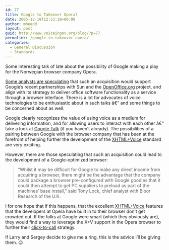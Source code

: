 ```yaml
---
id: 77
title: Google to Takeover Opera?
date: 2005-12-18T12:53:18+00:00
author: mheadd
layout: post
guid: http://www.voiceingov.org/blog/?p=77
permalink: /google-to-takeover-opera/
categories:
  - General Discussion
  - Standards
---
```

Some interesting talk of late about the possibility of Google making a play for the Norwegian browser company Opera.

[Some analysts are speculating](http://www.pcworld.com/resource/article/0,aid,123948,pg,1,RSS,RSS,00.asp) that such an acquisition would support Google&#8217;s recent partnerships with Sun and the [OpenOffice.org](http://www.openoffice.org/) project, and align with its strategy to deliver office software functionality as a service through a browser interface. There is a lot for advocates of voice technologies to be enthusiastic about in such talks â€“ and some things to be concerned about as well. 

Google clearly recognizes the value of using voice as a medium for delivering information, and for allowing users to interact with each other â€“ take a look at [Google Talk](http://www.google.com/talk/) (if you haven&#8217;t already). The possibilities of a pairing between Google with the browser company that has been at the forefront of helping further the development of the [XHTML+Voice](http://www.voiceingov.org/blog/?page_id=13) standard are very exciting.

However, there are those speculating that such an acquisition could lead to the development of a Google-optimized browser:

> &#8220;Whilst it may be difficult for Google to make any direct income from acquiring a browser, there might be the advantage that the company could package a browser pre-configured with Google goodies that it could then attempt to get PC suppliers to preload as part of the machines&#8217; base install,&#8221; said Tony Lock, chief analyst with Bloor Research of the U.K.

I for one hope that if this happens, that the excellent [XHTML+Voice](http://www.voiceingov.org/blog/?page_id=13) features that the developers at Opera have built in to their browser don&#8217;t get crowded out. If the folks at Google were smart (which they obviously are), they would find a way to leverage the X+V support in the Opera browser to further their [click-to-call](http://www.voiceingov.org/blog/?p=71) strategy.

If Larry and Sergey decide to give me a ring, this is the advice I&#8217;ll be giving them. 😉
